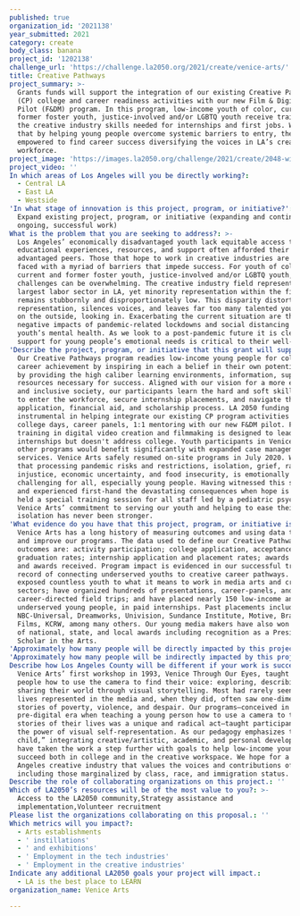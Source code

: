 ```yaml
---
published: true
organization_id: '2021138'
year_submitted: 2021
category: create
body_class: banana
project_id: '1202138'
challenge_url: 'https://challenge.la2050.org/2021/create/venice-arts/'
title: Creative Pathways
project_summary: >-
  Grants funds will support the integration of our existing Creative Pathways
  (CP) college and career readiness activities with our new Film & Digital Media
  Pilot (F&DM) program. In this program, low-income youth of color, current and
  former foster youth, justice-involved and/or LGBTQ youth receive training in
  the creative industry skills needed for internships and first jobs. We hope
  that by helping young people overcome systemic barriers to entry, they will be
  empowered to find career success diversifying the voices in LA’s creative
  workforce.
project_image: 'https://images.la2050.org/challenge/2021/create/2048-wide/venice-arts.jpg'
project_video: ''
In which areas of Los Angeles will you be directly working?:
  - Central LA
  - East LA
  - Westside
'In what stage of innovation is this project, program, or initiative?': >-
  Expand existing project, program, or initiative (expanding and continuing
  ongoing, successful work)
What is the problem that you are seeking to address?: >-
  Los Angeles’ economically disadvantaged youth lack equitable access to the
  educational experiences, resources, and support often afforded their more
  advantaged peers. Those that hope to work in creative industries are regularly
  faced with a myriad of barriers that impede success. For youth of color,
  current and former foster youth, justice-involved and/or LGBTQ youth, the
  challenges can be overwhelming. The creative industry field represents the 2nd
  largest labor sector in LA, yet minority representation within the field
  remains stubbornly and disproportionately low. This disparity distorts
  representation, silences voices, and leaves far too many talented young people
  on the outside, looking in. Exacerbating the current situation are the
  negative impacts of pandemic-related lockdowns and social distancing on
  youth’s mental health. As we look to a post-pandemic future it is clear that
  support for young people’s emotional needs is critical to their well-being.
'Describe the project, program, or initiative that this grant will support to address the problem identified.': >-
  Our Creative Pathways program readies low-income young people for college and
  career achievement by inspiring in each a belief in their own potential, and
  by providing the high caliber learning environments, information, support, and
  resources necessary for success. Aligned with our vision for a more equitable
  and inclusive society, our participants learn the hard and soft skills needed
  to enter the workforce, secure internship placements, and navigate the college
  application, financial aid, and scholarship process. LA 2050 funding would be
  instrumental in helping integrate our existing CP program activities including
  college days, career panels, 1:1 mentoring with our new F&DM pilot. F&DM’s
  training in digital video creation and filmmaking is designed to lead to paid
  internships but doesn't address college. Youth participants in Venice Arts
  other programs would benefit significantly with expanded case management
  services. Venice Arts safely resumed on-site programs in July 2020. We know
  that processing pandemic risks and restrictions, isolation, grief, racial
  injustice, economic uncertainty, and food insecurity, is emotionally
  challenging for all, especially young people. Having witnessed this struggle
  and experienced first-hand the devastating consequences when hope is lost, we
  held a special training session for all staff led by a pediatric psychologist.
  Venice Arts’ commitment to serving our youth and helping to ease their social
  isolation has never been stronger.
'What evidence do you have that this project, program, or initiative is or will be successful, and how will you define and measure success?': >-
  Venice Arts has a long history of measuring outcomes and using data to inform
  and improve our programs. The data used to define our Creative Pathways’
  outcomes are: activity participation; college application, acceptance, and
  graduation rates; internship application and placement rates; awards submitted
  and awards received. Program impact is evidenced in our successful track
  record of connecting underserved youths to creative career pathways. We have
  exposed countless youth to what it means to work in media arts and creative
  sectors; have organized hundreds of presentations, career-panels, and
  career-directed field trips; and have placed nearly 150 low-income and
  underserved young people, in paid internships. Past placements include
  NBC-Universal, Dreamworks, Univision, Sundance Institute, Motive, Brave New
  Films, KCRW, among many others. Our young media makers have also won hundreds
  of national, state, and local awards including recognition as a Presidential
  Scholar in the Arts.
'Approximately how many people will be directly impacted by this project, program, or initiative?': '300'
'Approximately how many people will be indirectly impacted by this project, program, or initiative?': '1500'
Describe how Los Angeles County will be different if your work is successful.: >-
  Venice Arts’ first workshop in 1993, Venice Through Our Eyes, taught young
  people how to use the camera to find their voice: exploring, describing, and
  sharing their world through visual storytelling. Most had rarely seen their
  lives represented in the media and, when they did, often saw one-dimensional
  stories of poverty, violence, and despair. Our programs—conceived in a
  pre-digital era when teaching a young person how to use a camera to tell the
  stories of their lives was a unique and radical act—taught participants about
  the power of visual self-representation. As our pedagogy emphasizes the “whole
  child,” integrating creative/artistic, academic, and personal development, we
  have taken the work a step further with goals to help low-income young people
  succeed both in college and in the creative workspace. We hope for a Los
  Angeles creative industry that values the voices and contributions of all,
  including those marginalized by class, race, and immigration status.
Describe the role of collaborating organizations on this project.: ''
Which of LA2050’s resources will be of the most value to you?: >-
  Access to the LA2050 community,Strategy assistance and
  implementation,Volunteer recruitment
Please list the organizations collaborating on this proposal.: ''
Which metrics will you impact?:
  - Arts establishments
  - ' instillations'
  - ' and exhibitions'
  - ' Employment in the tech industries'
  - ' Employment in the creative industries'
Indicate any additional LA2050 goals your project will impact.:
  - LA is the best place to LEARN
organization_name: Venice Arts

---
```


